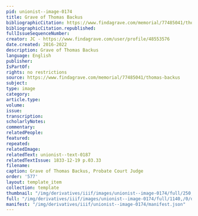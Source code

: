 ```yaml
---
pid: unionist--image-0174
title: Grave of Thomas Backus
bibliographicCitation: https://www.findagrave.com/memorial/77485041/thomas-backus
bibliographicCitation.republished: 
fullIssueSequenceNumber: 
creator: JC - https://www.findagrave.com/user/profile/48553576
date.created: 2016-2022
description: Grave of Thomas Backus
language: English
publisher: 
IsPartOf: 
rights: no restrictions
source: https://www.findagrave.com/memorial/77485041/thomas-backus
subject: 
type: image
category: 
article.type: 
volume: 
issue: 
transcription: 
scholarlyNotes: 
commentary: 
relatedPeople: 
featured: 
repeated: 
relatedImage: 
relatedText: unionist--text-0187
relatedTextIssue: 1833-12-19 p.03.33
filename: 
caption: Grave of Thomas Backus, Probate Court Judge
order: '577'
layout: template_item
collection: template
thumbnail: "/img/derivatives/iiif/images/unionist--image-0174/full/250,/0/default.jpg"
full: "/img/derivatives/iiif/images/unionist--image-0174/full/1140,/0/default.jpg"
manifest: "/img/derivatives/iiif/unionist--image-0174/manifest.json"
---
```

